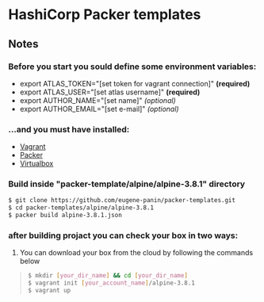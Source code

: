 
# HashiCorp Packer templates


## Notes


### Before you start you sould define some environment variables:

- export ATLAS_TOKEN="[set token for vagrant connection]" __(required)__
- export ATLAS_USER="[set atlas username]" __(required)__
- export AUTHOR_NAME="[set name]" _(optional)_
- export AUTHOR_EMAIL="[set e-mail]" _(optional)_


### ...and you must have installed:


 - [Vagrant](https://www.vagrantup.com)
 - [Packer](https://www.packer.io)
 - [Virtualbox](https://www.virtualbox.org)
 

### Build inside "packer-template/alpine/alpine-3.8.1" directory


```bash
$ git clone https://github.com/eugene-panin/packer-templates.git
$ cd packer-templates/alpine/alpine-3.8.1
$ packer build alpine-3.8.1.json
```
### after building projact you can check your box in two ways:

1. You can download your box from the cloud by following the commands below
> ```sh
> $ mkdir [your_dir_name] && cd [your_dir_name]
> $ vagrant init [your_account_name]/alpine-3.8.1
> $ vagrant up
> ```

